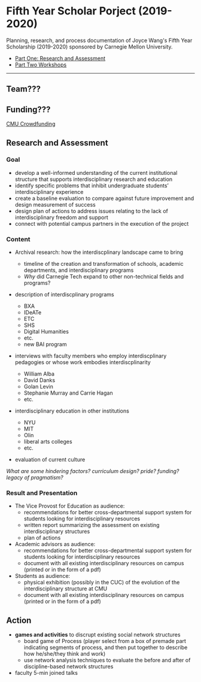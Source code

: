 # Fifth Year Scholar Porject (2019-2020)
Planning, research, and process documentation of Joyce Wang's Fifth Year Scholarship (2019-2020) sponsored by Carnegie Mellon University.

  - [Part One: Research and Assessment](#research_and_assessment)
  - [Part Two Workshops](#action)

---

## Team???

## Funding???
[CMU Crowdfunding](https://crowdfunding.cmu.edu/)

## Research and Assessment

### Goal 
- develop a well-informed understanding of the current institutional structure that supports interdisciplinary research and education
- identify specific problems that inhibit undergraduate students’ interdisciplinary experience
- create a baseline evaluation to compare against future improvement and design measurement of success
- design plan of actions to address issues relating to the lack of interdisciplinary freedom and support
- connect with potential campus partners in the execution of the project

### Content

- Archival research: how the interdiscplinary landscape came to bring
  - timeline of the creation and transformation of schools, academic departments, and interdisciplinary programs
  - *Why* did Carnegie Tech expand to other non-technical fields and programs?
- description of interdiscplinary programs
  - BXA
  - IDeATe
  - ETC
  - SHS
  - Digital Humanities
  - etc.
  - new BAI program
- interviews with faculty members who employ interdiscplinary pedagogies or whose work embodies interdiscplinarity
  - William Alba
  - David Danks
  - Golan Levin
  - Stephanie Murray and Carrie Hagan
  - etc.
- interdisciplinary education in other institutions
  - NYU
  - MIT
  - Olin
  - liberal arts colleges
  - etc.

- evaluation of current culture

*What are some hindering factors? curriculum design? pride? funding? legacy of pragmatism?*


### Result and Presentation
- The Vice Provost for Education as audience:
  - recommendations for better cross-departmental support system for students looking for interdisciplinary resources
  - written report summarizing the assessment on existing interdisciplinary structures
  - plan of actions
- Academic advisors as audience:
  - recommendations for better cross-departmental support system for students looking for interdisciplinary resources
  - document with all existing interdisciplinary resources on campus (printed or in the form of a pdf) 
- Students as audience: 
  - physical exhibition (possibly in the CUC) of the evolution of the interdisciplinary structure at CMU
  - document with all existing interdisciplinary resources on campus (printed or in the form of a pdf) 

## Action
- **games and activities** to discrupt existing social network structures
  - board game of Process (player select from a box of premade part indicating segments of process, and then put together to describe how he/she/they think and work)
  - use network analysis techniques to evaluate the before and after of discipline-based network structures
- faculty 5-min joined talks